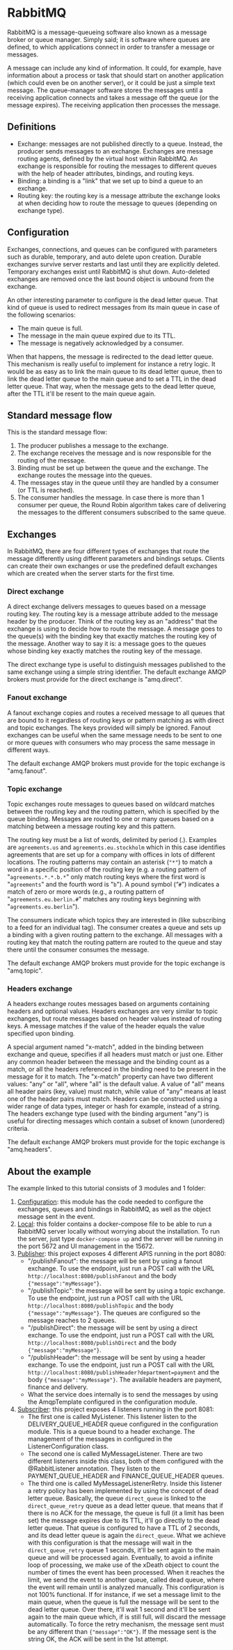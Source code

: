 # RabbitMQ
RabbitMQ is a message-queueing software also known as a message broker or queue manager. Simply said; it is software where queues are defined, to which applications connect in order to transfer a message or messages.

A message can include any kind of information. It could, for example, have information about a process or task that should start on another application (which could even be on another server), or it could be just a simple text message. The queue-manager software stores the messages until a receiving application connects and takes a message off the queue (or the message expires). The receiving application then processes the message.

## Definitions
- Exchange: messages are not published directly to a queue. Instead, the producer sends messages to an exchange. Exchanges are message routing agents, defined by the virtual host within RabbitMQ. An exchange is responsible for routing the messages to different queues with the help of header attributes, bindings, and routing keys.
- Binding: a binding is a "link" that we set up to bind a queue to an exchange.
- Routing key: the routing key is a message attribute the exchange looks at when deciding how to route the message to queues (depending on exchange type).

## Configuration
Exchanges, connections, and queues can be configured with parameters such as durable, temporary, and auto delete upon creation. Durable exchanges survive server restarts and last until they are explicitly deleted. Temporary exchanges exist until RabbitMQ is shut down. Auto-deleted exchanges are removed once the last bound object is unbound from the exchange.

An other interesting parameter to configure is the dead letter queue. That kind of queue is used to redirect messages from its main queue in case of the following scenarios:
- The main queue is full.
- The message in the main queue expired due to its TTL.
- The message is negatively acknowledged by a consumer.

When that happens, the message is redirected to the dead letter queue. This mechanism is really useful to implement for instance a retry logic. It would be as easy as to link the main queue to its dead letter queue, then to link the dead letter queue to the main queue and to set a TTL in the dead letter queue. That way, when the message gets to the dead letter queue, after the TTL it'll be resent to the main queue again.

## Standard message flow
This is the standard message flow:
1. The producer publishes a message to the exchange.
2. The exchange receives the message and is now responsible for the routing of the message.
3. Binding must be set up between the queue and the exchange. The exchange routes the message into the queues.
4. The messages stay in the queue until they are handled by a consumer (or TTL is reached).
5. The consumer handles the message. In case there is more than 1 consumer per queue, the Round Robin algorithm takes care of delivering the messages to the different consumers subscribed to the same queue.

## Exchanges
In RabbitMQ, there are four different types of exchanges that route the message differently using different parameters and bindings setups. Clients can create their own exchanges or use the predefined default exchanges which are created when the server starts for the first time.

### Direct exchange
A direct exchange delivers messages to queues based on a message routing key. The routing key is a message attribute added to the message header by the producer. Think of the routing key as an "address" that the exchange is using to decide how to route the message. A message goes to the queue(s) with the binding key that exactly matches the routing key of the message. Another way to say it is: a message goes to the queues whose binding key exactly matches the routing key of the message.

The direct exchange type is useful to distinguish messages published to the same exchange using a simple string identifier. The default exchange AMQP brokers must provide for the direct exchange is "amq.direct".

### Fanout exchange
A fanout exchange copies and routes a received message to all queues that are bound to it regardless of routing keys or pattern matching as with direct and topic exchanges. The keys provided will simply be ignored. Fanout exchanges can be useful when the same message needs to be sent to one or more queues with consumers who may process the same message in different ways.

The default exchange AMQP brokers must provide for the topic exchange is "amq.fanout".

### Topic exchange
Topic exchanges route messages to queues based on wildcard matches between the routing key and the routing pattern, which is specified by the queue binding. Messages are routed to one or many queues based on a matching between a message routing key and this pattern.

The routing key must be a list of words, delimited by period (.). Examples are `agreements.us` and `agreements.eu.stockholm` which in this case identifies agreements that are set up for a company with offices in lots of different locations. The routing patterns may contain an asterisk (`"*"`) to match a word in a specific position of the routing key (e.g. a routing pattern of "`agreements.*.*.b.*`" only match routing keys where the first word is "`agreements`" and the fourth word is "`b`"). A pound symbol (“`#`”) indicates a match of zero or more words (e.g., a routing pattern of "`agreements.eu.berlin.#`" matches any routing keys beginning with "`agreements.eu.berlin`").

The consumers indicate which topics they are interested in (like subscribing to a feed for an individual tag). The consumer creates a queue and sets up a binding with a given routing pattern to the exchange. All messages with a routing key that match the routing pattern are routed to the queue and stay there until the consumer consumes the message.

The default exchange AMQP brokers must provide for the topic exchange is "amq.topic".

### Headers exchange
A headers exchange routes messages based on arguments containing headers and optional values. Headers exchanges are very similar to topic exchanges, but route messages based on header values instead of routing keys. A message matches if the value of the header equals the value specified upon binding.

A special argument named "x-match", added in the binding between exchange and queue, specifies if all headers must match or just one. Either any common header between the message and the binding count as a match, or all the headers referenced in the binding need to be present in the message for it to match. The "x-match" property can have two different values: "any" or "all", where "all" is the default value. A value of "all" means all header pairs (key, value) must match, while value of "any" means at least one of the header pairs must match. Headers can be constructed using a wider range of data types, integer or hash for example, instead of a string. The headers exchange type (used with the binding argument "any") is useful for directing messages which contain a subset of known (unordered) criteria.

The default exchange AMQP brokers must provide for the topic exchange is "amq.headers".

## About the example
The example linked to this tutorial consists of 3 modules and 1 folder:
1. [Configuration](https://github.com/ManuMyGit/CodingTutorials/tree/main/microservices/eventdriven/rabbitmq/rconfiguration): this module has the code needed to configure the exchanges, queues and bindings in RabbitMQ, as well as the object message sent in the event.
2. [Local](https://github.com/ManuMyGit/CodingTutorials/tree/main/microservices/eventdriven/rabbitmq/local): this folder contains a docker-compose file to be able to run a RabbitMQ server locally without worrying about the installation. To run the server, just type `docker-compose up` and the server will be running in the port 5672 and UI management in the 15672.
3. [Publisher](https://github.com/ManuMyGit/CodingTutorials/tree/main/microservices/eventdriven/rabbitmq/publisher): this project exposes 4 different APIS running in the port 8080:
   - "/publishFanout": the message will be sent by using a fanout exchange. To use the endpoint, just run a POST call with the URL `http://localhost:8080/publishFanout` and the body `{"message":"myMessage"}`.
   - "/publishTopic": the message will be sent by using a topic exchange. To use the endpoint, just run a POST call with the URL `http://localhost:8080/publishTopic` and the body `{"message":"myMessage"}`. The queues are configured so the message reaches to 2 queues.
   - "/publishDirect": the message will be sent by using a direct exchange. To use the endpoint, just run a POST call with the URL `http://localhost:8080/publishDirect` and the body `{"message":"myMessage"}`.
   - "/publishHeader": the message will be sent by using a header exchange. To use the endpoint, just run a POST call with the URL `http://localhost:8080/publishHeader?department=payment` and the body `{"message":"myMessage"}`. The available headers are payment, finance and delivery.
   - What the service does internally is to send the messages by using the AmqpTemplate configured in the configuration module.
4. [Subscriber](https://github.com/ManuMyGit/CodingTutorials/tree/main/microservices/eventdriven/rabbitmq/subscriber): this project exposes 4 listeners running in the port 8081:
   - The first one is called MyListener. This listener listen to the DELIVERY_QUEUE_HEADER queue configured in the configuration module. This is a queue bound to a header exchange. The management of the messages in configured in the ListenerConfiguration class.
   - The second one is called MyMessageListener. There are two different listeners inside this class, both of them configured with the @RabbitListener annotation. They listen to the PAYMENT_QUEUE_HEADER and FINANCE_QUEUE_HEADER queues.
   - The third one is called MyMessageListenerRetry. Inside this listener a retry policy has been implemented by using the concept of dead letter queue. Basically, the queue `direct_queue` is linked to the `direct_queue_retry` queue as a dead letter queue. that means that if there is no ACK for the message, the queue is full (it a limit has been set) the message expires due to its TTL, it'll go directly to the dead letter queue. That queue is configured to have a TTL of 2 seconds, and its dead letter queue is again the `direct_queue`. What we achieve with this configuration is that the message will wait in the `direct_queue_retry` queue 1 seconds, it'll be sent again to the main queue and will be processed again. Eventually, to avoid a infinite loop of processing, we make use of the xDeath object to count the number of times the event has been processed. When it reaches the limit, we send the event to another queue, called dead queue, where the event will remain until is analyzed manually. This configuration is not 100% functional. If for instance, if we set a message limit to the main queue, when the queue is full the message will be sent to the dead letter queue. Over there, it'll wait 1 second and it'll be sent again to the main queue which, if is still full, will discard the message automatically. To force the retry mechanism, the message sent must be any different than `{"message":"OK"}`. If the message sent is the string OK, the ACK will be sent in the 1st attempt.